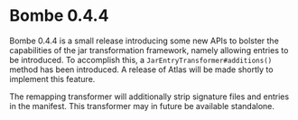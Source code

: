 Bombe 0.4.4
===

Bombe 0.4.4 is a small release introducing some new APIs to bolster the
capabilities of the jar transformation framework, namely allowing entries to be
introduced. To accomplish this, a `JarEntryTransformer#additions()` method has
been introduced. A release of Atlas will be made shortly to implement this
feature.

The remapping transformer will additionally strip signature files and entries
in the manifest. This transformer may in future be available standalone.
